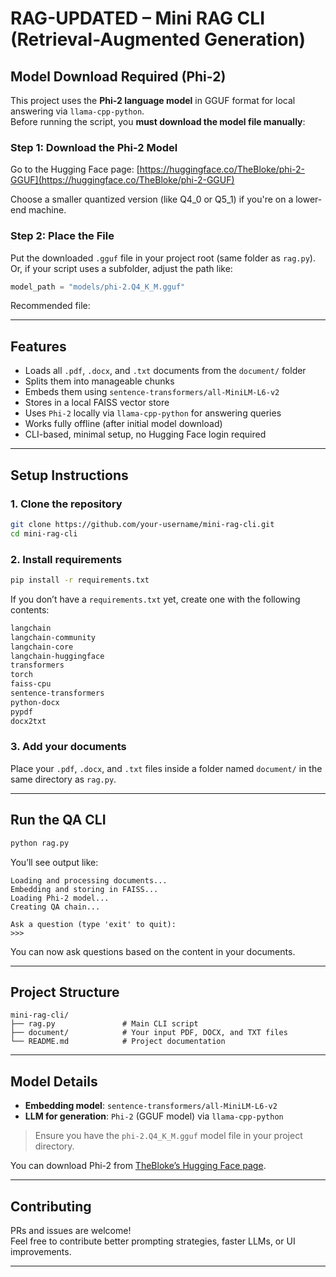 # RAG-UPDATED – Mini RAG CLI (Retrieval-Augmented Generation)

##  Model Download Required (Phi-2)

This project uses the **Phi-2 language model** in GGUF format for local answering via `llama-cpp-python`.  
Before running the script, you **must download the model file manually**:

### Step 1: Download the Phi-2 Model

Go to the Hugging Face page:
[https://huggingface.co/TheBloke/phi-2-GGUF](https://huggingface.co/TheBloke/phi-2-GGUF)

Choose a smaller quantized version (like Q4_0 or Q5_1) if you're on a lower-end machine.

### Step 2: Place the File

Put the downloaded `.gguf` file in your project root (same folder as `rag.py`).  
Or, if your script uses a subfolder, adjust the path like:
```python
model_path = "models/phi-2.Q4_K_M.gguf"
```

Recommended file:

---

## Features

- Loads all `.pdf`, `.docx`, and `.txt` documents from the `document/` folder  
- Splits them into manageable chunks  
- Embeds them using `sentence-transformers/all-MiniLM-L6-v2`  
- Stores in a local FAISS vector store  
- Uses `Phi-2` locally via `llama-cpp-python` for answering queries  
- Works fully offline (after initial model download)  
- CLI-based, minimal setup, no Hugging Face login required  

---

## Setup Instructions

### 1. Clone the repository

```bash
git clone https://github.com/your-username/mini-rag-cli.git
cd mini-rag-cli
```

### 2. Install requirements

```bash
pip install -r requirements.txt
```

If you don’t have a `requirements.txt` yet, create one with the following contents:

```txt
langchain
langchain-community
langchain-core
langchain-huggingface
transformers
torch
faiss-cpu
sentence-transformers
python-docx
pypdf
docx2txt
```

### 3. Add your documents

Place your `.pdf`, `.docx`, and `.txt` files inside a folder named `document/` in the same directory as `rag.py`.

---

## Run the QA CLI

```bash
python rag.py
```

You’ll see output like:

```
Loading and processing documents...
Embedding and storing in FAISS...
Loading Phi-2 model...
Creating QA chain...

Ask a question (type 'exit' to quit):
>>>
```

You can now ask questions based on the content in your documents.

---

## Project Structure

```
mini-rag-cli/
├── rag.py               # Main CLI script
├── document/            # Your input PDF, DOCX, and TXT files
└── README.md            # Project documentation
```

---

## Model Details

- **Embedding model**: `sentence-transformers/all-MiniLM-L6-v2`  
- **LLM for generation**: `Phi-2` (GGUF model) via `llama-cpp-python`  

> Ensure you have the `phi-2.Q4_K_M.gguf` model file in your project directory.

You can download Phi-2 from [TheBloke’s Hugging Face page](https://huggingface.co/TheBloke/phi-2-GGUF).

---

## Contributing

PRs and issues are welcome!  
Feel free to contribute better prompting strategies, faster LLMs, or UI improvements.

---
